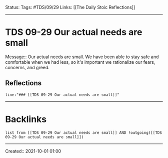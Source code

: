 Status:
Tags: #TDS/09/29
Links: [[The Daily Stoic Reflections]]
___
# TDS 09-29 Our actual needs are small
Message:: Our actual needs are small. We have been able to stay safe and comfortable when we had less, so it's important we rationalize our fears, concerns, and greed.

## Reflections
 ```query
line:"### [[TDS 09-29 Our actual needs are small]]"
```
___
# Backlinks
```dataview
list from [[TDS 09-29 Our actual needs are small]] AND !outgoing([[TDS 09-29 Our actual needs are small]])
```
___

Created:: 2021-10-01 01:00

